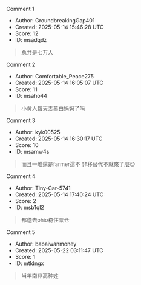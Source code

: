 Comment 1

- Author: GroundbreakingGap401
- Created: 2025-05-14 15:46:28 UTC
- Score: 12
- ID: msadqdz

> 总共是七万人

Comment 2

- Author: Comfortable_Peace275
- Created: 2025-05-14 16:05:07 UTC
- Score: 11
- ID: msaho44

> 小黄人每天羡慕白妈妈了吗

Comment 3

- Author: kyk00525
- Created: 2025-05-14 16:30:17 UTC
- Score: 10
- ID: msamw4s

> 而且一堆還是farmer這不 非移替代不就來了麼😉

Comment 4

- Author: Tiny-Car-5741
- Created: 2025-05-14 17:40:24 UTC
- Score: 2
- ID: msb1ql2

> 都送去ohio稳住票仓

Comment 5

- Author: babaiwanmoney
- Created: 2025-05-22 03:11:47 UTC
- Score: 1
- ID: mtldngx

> 当年南非高种姓
